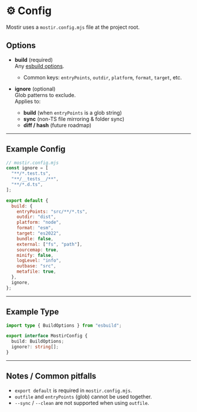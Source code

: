 # ⚙️ Config

Mostir uses a `mostir.config.mjs` file at the project root.

## Options

- **build** (required)  
  Any [esbuild options](https://esbuild.github.io/api/).  
  - Common keys: `entryPoints`, `outdir`, `platform`, `format`, `target`, etc.

- **ignore** (optional)  
  Glob patterns to exclude.  
  Applies to:
  - **build** (when `entryPoints` is a glob string)  
  - **sync** (non-TS file mirroring & folder sync)  
  - **diff / hash** (future roadmap)  

---

## Example Config

```js
// mostir.config.mjs
const ignore = [
  "**/*.test.ts",
  "**/__tests__/**",
  "**/*.d.ts",
];

export default {
  build: {
    entryPoints: "src/**/*.ts",
    outdir: "dist",
    platform: "node",
    format: "esm",
    target: "es2022",
    bundle: false,
    external: ["fs", "path"],
    sourcemap: true,
    minify: false,
    logLevel: "info",
    outbase: "src",
    metafile: true,
  },
  ignore,
};
```

---

## Example Type

```ts
import type { BuildOptions } from "esbuild";

export interface MostirConfig {
  build: BuildOptions;
  ignore?: string[];
}
```

---

## Notes / Common pitfalls

- `export default` is required in `mostir.config.mjs`.  
- `outfile` and `entryPoints` (glob) cannot be used together.  
- `--sync` / `--clean` are not supported when using `outfile`.  
